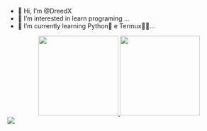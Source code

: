 - 👋 Hi, I’m @DreedX
- 👀 I’m interested in learn programing ...
- 🌱 I’m currently learning Python🐍  e Termux🏴‍☠️...

<div align="center">
  <a href="https://github.com/DreedX">
  <img height="180em" src="https://github-readme-stats.vercel.app/api?username=DreedX&show_icons=true&theme=dracula&include_all_commits=true&count_private=true"/>
  <img height="180em" src="https://github-readme-stats.vercel.app/api/top-langs/?username=DreedX&layout=compact&langs_count=7&theme=dracula"/>
</div>

<div>
  <a href="https://youtube.com/channel/UCcQfYvk5ekpsoD0oKOaCRWQ" target="_blank"><img src="https://img.shields.io/badge/YouTube-FF0000? style=for-the-badge&logo=youtube&logoColor=white" target="_blank"></a>
